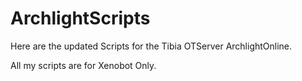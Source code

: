 # ArchlightScripts
Here are the updated Scripts for the Tibia OTServer ArchlightOnline.

All my scripts are for Xenobot Only.
